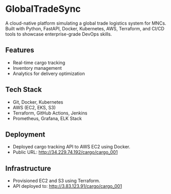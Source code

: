 # GlobalTradeSync
A cloud-native platform simulating a global trade logistics system for MNCs. Built with Python, FastAPI, Docker, Kubernetes, AWS, Terraform, and CI/CD tools to showcase enterprise-grade DevOps skills.

## Features
- Real-time cargo tracking
- Inventory management
- Analytics for delivery optimization

## Tech Stack
- Git, Docker, Kubernetes
- AWS (EC2, EKS, S3)
- Terraform, GitHub Actions, Jenkins
- Prometheus, Grafana, ELK Stack

## Deployment
- Deployed cargo tracking API to AWS EC2 using Docker.
- Public URL: http://34.229.74.192/cargo/cargo_001

## Infrastructure
- Provisioned EC2 and S3 using Terraform.
- API deployed to: http://3.83.123.91/cargo/cargo_001